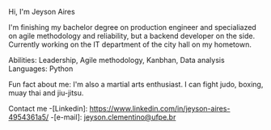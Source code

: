 Hi, I'm Jeyson Aires



I'm finishing my bachelor degree on production engineer and specialiazed on agile methodology and reliability, but a backend developer on the side.
Currently working on the IT department of the city hall on my hometown.

Abilities: Leadership, Agile methodology, Kanbhan, Data analysis
Languages: Python

Fun fact about me: I'm also a martial arts enthusiast. I can fight judo, boxing, muay thai and jiu-jitsu. 

Contact me
-[Linkedin]: https://www.linkedin.com/in/jeyson-aires-4954361a5/
-[e-mail]: jeyson.clementino@ufpe.br

